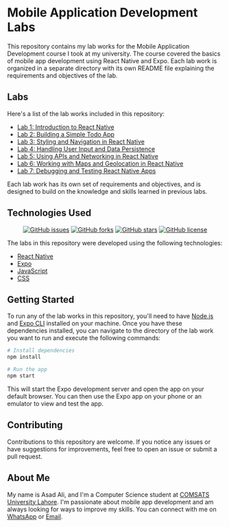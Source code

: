 # Mobile Application Development Labs

This repository contains my lab works for the Mobile Application Development course I took at my university. The course covered the basics of mobile app development using React Native and Expo. Each lab work is organized in a separate directory with its own README file explaining the requirements and objectives of the lab.

## Labs

Here's a list of the lab works included in this repository:

- [Lab 1: Introduction to React Native](./Lab1/)
- [Lab 2: Building a Simple Todo App](./Lab2/)
- [Lab 3: Styling and Navigation in React Native](./Lab3/)
- [Lab 4: Handling User Input and Data Persistence](./Lab4/)
- [Lab 5: Using APIs and Networking in React Native](./Lab5/)
- [Lab 6: Working with Maps and Geolocation in React Native](./Lab6/)
- [Lab 7: Debugging and Testing React Native Apps](./Lab7/)

Each lab work has its own set of requirements and objectives, and is designed to build on the knowledge and skills learned in previous labs.

## Technologies Used

<p align="center">
  <a href="https://github.com/asadali27232/App_Dev_ReactNative/issues"><img alt="GitHub issues" src="https://img.shields.io/github/issues/asadali27232/App_Dev_ReactNative"></a>
  <a href="https://github.com/asadali27232/App_Dev_ReactNative/network"><img alt="GitHub forks" src="https://img.shields.io/github/forks/asadali27232/App_Dev_ReactNative"></a>
  <a href="https://github.com/asadali27232/App_Dev_ReactNative/stargazers"><img alt="GitHub stars" src="https://img.shields.io/github/stars/asadali27232/App_Dev_ReactNative"></a>
  <a href="https://github.com/asadali27232/App_Dev_ReactNative/blob/main/LICENSE"><img alt="GitHub license" src="https://img.shields.io/github/license/asadali27232/App_Dev_ReactNative"></a>
</p>

The labs in this repository were developed using the following technologies:

- [React Native](https://reactnative.dev/)
- [Expo](https://expo.dev/)
- [JavaScript](https://developer.mozilla.org/en-US/docs/Web/JavaScript)
- [CSS](https://developer.mozilla.org/en-US/docs/Web/CSS)

## Getting Started

To run any of the lab works in this repository, you'll need to have [Node.js](https://nodejs.org/en/) and [Expo CLI](https://docs.expo.io/workflow/expo-cli/) installed on your machine. Once you have these dependencies installed, you can navigate to the directory of the lab work you want to run and execute the following commands:

```sh
# Install dependencies
npm install

# Run the app
npm start
```

This will start the Expo development server and open the app on your default browser. You can then use the Expo app on your phone or an emulator to view and test the app.

## Contributing
Contributions to this repository are welcome. If you notice any issues or have suggestions for improvements, feel free to open an issue or submit a pull request.

## About Me
My name is Asad Ali, and I'm a Computer Science student at [COMSATS University Lahore](https://lahore.comsats.edu.pk/default.aspx). I'm passionate about mobile app development and am always looking for ways to improve my skills. You can connect with me on [WhatsApp](https://wa.me/03074315952) or [Email](mailto:asadali27232@gmail.com).
